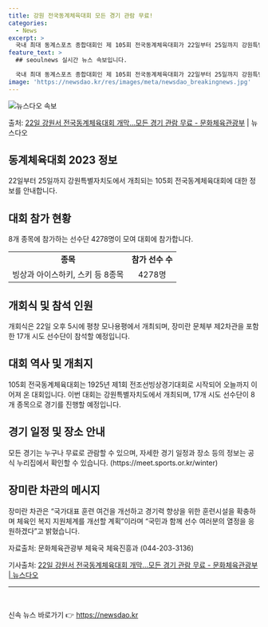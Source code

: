 ```yaml
---
title: 강원 전국동계체육대회 모든 경기 관람 무료!
categories:
  - News
excerpt: >
  국내 최대 동계스포츠 종합대회인 제 105회 전국동계체육대회가 22일부터 25일까지 강원특별자치도에서 펼쳐진…
feature_text: >
  ## seoulnews 실시간 뉴스 속보입니다.

  국내 최대 동계스포츠 종합대회인 제 105회 전국동계체육대회가 22일부터 25일까지 강원특별자치도에서 펼쳐진…
image: 'https://newsdao.kr/res/images/meta/newsdao_breakingnews.jpg'
---
```


![뉴스다오 속보](https://newsdao.kr/res/images/meta/newsdao_breakingnews.jpg)

<p>출처: <a href="https://newsdao.kr/3211" rel="dofollow">22일 강원서 전국동계체육대회 개막…모든 경기 관람 무료 - 문화체육관광부</a> | 뉴스다오</p>

<h2 data-ke-size="size26">동계체육대회 2023 정보</h2>
<p data-ke-size="size16">22일부터 25일까지 강원특별자치도에서 개최되는 105회 전국동계체육대회에 대한 정보를 안내합니다.</p>

<h2 data-ke-size="size24">대회 참가 현황</h2>
<p data-ke-size="size16">8개 종목에 참가하는 선수단 4278명이 모여 대회에 참가합니다.</p>
<table>
  <tr>
    <td style="text-align: center; height: 17px;"><b>종목</b></td>
    <td style="text-align: center; height: 17px;"><b>참가 선수 수</b></td>
  </tr>
  <tr>
    <td style="text-align: center; height: 17px;">빙상과 아이스하키, 스키 등 8종목</td>
    <td style="text-align: center; height: 17px;">4278명</td>
  </tr>
</table>

<h2 data-ke-size="size24">개회식 및 참석 인원</h2>
<p data-ke-size="size16">개회식은 22일 오후 5시에 평창 모나용평에서 개최되며, 장미란 문체부 제2차관을 포함한 17개 시도 선수단이 참석할 예정입니다.</p>

<h2 data-ke-size="size24">대회 역사 및 개최지</h2>
<p data-ke-size="size16">105회 전국동계체육대회는 1925년 제1회 전조선빙상경기대회로 시작되어 오늘까지 이어져 온 대회입니다. 이번 대회는 강원특별자치도에서 개최되며, 17개 시도 선수단이 8개 종목으로 경기를 진행할 예정입니다.</p>

<h2 data-ke-size="size24">경기 일정 및 장소 안내</h2>
<p data-ke-size="size16">모든 경기는 누구나 무료로 관람할 수 있으며, 자세한 경기 일정과 장소 등의 정보는 공식 누리집에서 확인할 수 있습니다. (https://meet.sports.or.kr/winter)</p>

<h2 data-ke-size="size24">장미란 차관의 메시지</h2>
<p data-ke-size="size16">장미란 차관은 “국가대표 훈련 여건을 개선하고 경기력 향상을 위한 훈련시설을 확충하며 체육인 복지 지원체계를 개선할 계획”이라며 “국민과 함께 선수 여러분의 열정을 응원하겠다”고 밝혔습니다.</p>

<p data-ke-size="size16">자료출처: 문화체육관광부 체육국 체육진흥과 (044-203-3136)</p>
<p data-ke-size="size16">기사출처: <a href="https://newsdao.kr/3211">22일 강원서 전국동계체육대회 개막…모든 경기 관람 무료 - 문화체육관광부 | 뉴스다오</a></p>
<hr>
<p data-ke-size="size16">&nbsp;</p> 

신속 뉴스 바로가기 👉 <a href="https://newsdao.kr" rel="dofollow">https://newsdao.kr</a>


